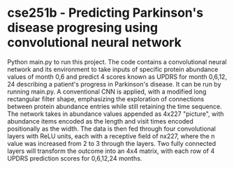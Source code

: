 # cse251b - Predicting Parkinson's disease progresing using convolutional neural network
Python main.py to run this project.
The code contains a convolutional neural network and its environment to take inputs of specific protein abundance values of month 0,6 and predict 4 scores known as UPDRS for month 0,6,12, 24 describing a patient's progress in Parkinson's disease. It can be run by running main.py. 
A conventional CNN is applied, with a modified long rectangular filter shape, emphasizing the exploration of connections between protein abundance entries while still retaining the time sequence. The network takes in abundance values appended as 4x227 "picture", with abundance items encoded as the length and visit times encoded positionally as the width. The data is then fed through four convolutional layers with ReLU units, each with a receptive field of nx227, where the n value was increased from 2 to 3 through the layers. Two fully connected layers will transform the outcome into an 4x4 matrix, with each row of 4 UPDRS prediction scores for 0,6,12,24 months.
